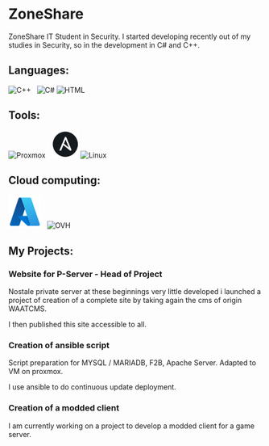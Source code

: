 # ZoneShare

ZoneShare IT Student in Security. I started developing recently out of my studies in Security, so in the development in C# and C++.

## Languages:

<img height="54" alt="C++" src="https://upload.wikimedia.org/wikipedia/commons/thumb/1/18/ISO_C%2B%2B_Logo.svg/2000px-ISO_C%2B%2B_Logo.svg.png"> &nbsp;
<img height="54" alt="C#" src="https://iconape.com/wp-content/png_logo_vector/csharp-logo.png">
<img height="64" alt="HTML" src="https://icones.pro/wp-content/uploads/2021/05/icone-html-bleue.png">

## Tools:

<img height="47" alt="Proxmox" src="https://e.garluche.fr/public/images/2017/07/proxmox-logo.png"> &nbsp;
<img height="54" alt="Ansible" src="https://raw.githubusercontent.com/github/explore/80688e429a7d4ef2fca1e82350fe8e3517d3494d/topics/ansible/ansible.png">
<img height="45" alt="Linux" src="https://upload.wikimedia.org/wikipedia/commons/thumb/f/f1/Icons8_flat_linux.svg/2000px-Icons8_flat_linux.svg.png"> &nbsp;

## Cloud computing:

<img height="65" alt="Azure" src="https://raw.githubusercontent.com/github/explore/80688e429a7d4ef2fca1e82350fe8e3517d3494d/topics/azure/azure.png"> &nbsp;
<img height="65" alt="OVH" src="https://avatars1.githubusercontent.com/u/1698434?s=200&v=4">

## My Projects:

### Website for P-Server - Head of Project

Nostale private server at these beginnings very little developed i launched a project of creation of a complete site by taking again the cms of origin WAATCMS.

I then published this site accessible to all.

### Creation of ansible script

Script preparation for MYSQL / MARIADB, F2B, Apache Server.
Adapted to VM on proxmox.

I use ansible to do continuous update deployment.

### Creation of a modded client

I am currently working on a project to develop a modded client for a game server.
